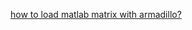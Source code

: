 [how to load matlab matrix with armadillo?](https://stackoverflow.com/questions/22903242/how-to-load-matlab-matrix-with-armadillo)
